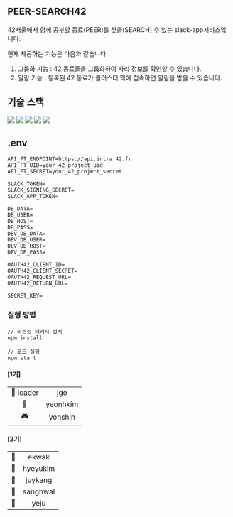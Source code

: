 ## PEER-SEARCH42
42서울에서 함께 공부할 동료(PEER)를 찾을(SEARCH) 수 있는 slack-app서비스입니다.

현재 제공하는 기능은 다음과 같습니다. <br>
1. 그룹화 기능 : 42 동료들을 그룹화하여 자리 정보를 확인할 수 있습니다. <br>
2. 알람 기능   : 등록된 42 동료가 클러스터 맥에 접속하면 알림을 받을 수 있습니다. <br>
  
## 기술 스택
<img src="https://img.shields.io/badge/javascript-F7DF1E?style=for-the-badge&logo=javascript&logoColor=black"> <img src="https://img.shields.io/badge/node.js-339933?style=for-the-badge&logo=Node.js&logoColor=white"> <img src="https://img.shields.io/badge/amazon%20aws-232F3E?style=for-the-badge&logo=amazonaws&logoColor=white"> <img src="https://img.shields.io/badge/github%20actions-2088FF?style=for-the-badge&logo=githubactions&logoColor=white"> <img src="https://img.shields.io/badge/mysql-4479A1?style=for-the-badge&logo=mysql&logoColor=white">

## .env
```
API_FT_ENDPOINT=https://api.intra.42.fr
API_FT_UID=your_42_project_uid
API_FT_SECRET=your_42_project_secret

SLACK_TOKEN=
SLACK_SIGNING_SECRET=
SLACK_APP_TOKEN=

DB_DATA=
DB_USER=
DB_HOST=
DB_PASS=
DEV_DB_DATA=
DEV_DB_USER=
DEV_DB_HOST=
DEV_DB_PASS=

OAUTH42_CLIENT_ID=
OAUTH42_CLIENT_SECRET=
OAUTH42_REQUEST_URL=
OAUTH42_RETURN_URL=

SECRET_KEY=
```

### 실행 방법
```
// 의존성 패키지 설치
npm install

// 코드 실행
npm start
```

#### [1기]
<table>
  <tr>
    <td align=center>👑 leader</td>
    <td align=center><a>jgo</a></td>
  </tr>
    <td align=center>🐧</td>
    <td align=center><a>yeonhkim</a></td>
  <tr>
    <td align=center>🎮</td>
    <td align=center><a>yonshin</a></td>
  </tr>
</table>

#### [2기]
<table>
  <tr>
    <td align=center>🧑‍</td>
    <td align=center><a>ekwak</a></td>
  </tr>
  <tr>
    <td align=center>🍐</td>
    <td align=center><a>hyeyukim</a></td>
  </tr>
  <tr>
    <td align=center>🍉</td>
    <td align=center><a>juykang</a></td>
  </tr>
  <tr>
    <td align=center>🌸</td>
    <td align=center><a>sanghwal</a></td>
  </tr>
  <tr>
    <td align=center>🐹</td>
    <td align=center><a>yeju</a></td>
  </tr>
</table>
